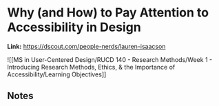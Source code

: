 # Why (and How) to Pay Attention to Accessibility in Design
**Link:** https://dscout.com/people-nerds/lauren-isaacson

![[MS in User-Centered Design/RUCD 140 - Research Methods/Week 1 - Introducing Research Methods, Ethics, & the Importance of Accessibility/Learning Objectives]]

## Notes
